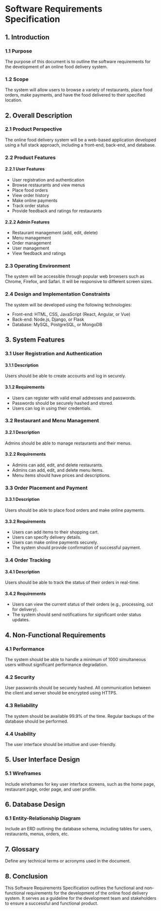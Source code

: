 # Software Requirements Specification

## 1. Introduction

### 1.1 Purpose
The purpose of this document is to outline the software requirements for the development of an online food delivery system.

### 1.2 Scope
The system will allow users to browse a variety of restaurants, place food orders, make payments, and have the food delivered to their specified location.

## 2. Overall Description

### 2.1 Product Perspective
The online food delivery system will be a web-based application developed using a full stack approach, including a front-end, back-end, and database.

### 2.2 Product Features
#### 2.2.1 User Features
- User registration and authentication
- Browse restaurants and view menus
- Place food orders
- View order history
- Make online payments
- Track order status
- Provide feedback and ratings for restaurants

#### 2.2.2 Admin Features
- Restaurant management (add, edit, delete)
- Menu management
- Order management
- User management
- View feedback and ratings

### 2.3 Operating Environment
The system will be accessible through popular web browsers such as Chrome, Firefox, and Safari. It will be responsive to different screen sizes.

### 2.4 Design and Implementation Constraints
The system will be developed using the following technologies:
- Front-end: HTML, CSS, JavaScript (React, Angular, or Vue)
- Back-end: Node.js, Django, or Flask
- Database: MySQL, PostgreSQL, or MongoDB

## 3. System Features

### 3.1 User Registration and Authentication
#### 3.1.1 Description
Users should be able to create accounts and log in securely.

#### 3.1.2 Requirements
- Users can register with valid email addresses and passwords.
- Passwords should be securely hashed and stored.
- Users can log in using their credentials.

### 3.2 Restaurant and Menu Management
#### 3.2.1 Description
Admins should be able to manage restaurants and their menus.

#### 3.2.2 Requirements
- Admins can add, edit, and delete restaurants.
- Admins can add, edit, and delete menu items.
- Menu items should have prices and descriptions.

### 3.3 Order Placement and Payment
#### 3.3.1 Description
Users should be able to place food orders and make online payments.

#### 3.3.2 Requirements
- Users can add items to their shopping cart.
- Users can specify delivery details.
- Users can make online payments securely.
- The system should provide confirmation of successful payment.

### 3.4 Order Tracking
#### 3.4.1 Description
Users should be able to track the status of their orders in real-time.

#### 3.4.2 Requirements
- Users can view the current status of their orders (e.g., processing, out for delivery).
- The system should send notifications for significant order status updates.

## 4. Non-Functional Requirements

### 4.1 Performance
The system should be able to handle a minimum of 1000 simultaneous users without significant performance degradation.

### 4.2 Security
User passwords should be securely hashed. All communication between the client and server should be encrypted using HTTPS.

### 4.3 Reliability
The system should be available 99.9% of the time. Regular backups of the database should be performed.

### 4.4 Usability
The user interface should be intuitive and user-friendly.

## 5. User Interface Design

### 5.1 Wireframes
Include wireframes for key user interface screens, such as the home page, restaurant page, order page, and user profile.

## 6. Database Design

### 6.1 Entity-Relationship Diagram
Include an ERD outlining the database schema, including tables for users, restaurants, menus, orders, etc.

## 7. Glossary

Define any technical terms or acronyms used in the document.

## 8. Conclusion

This Software Requirements Specification outlines the functional and non-functional requirements for the development of the online food delivery system. It serves as a guideline for the development team and stakeholders to ensure a successful and functional product.

